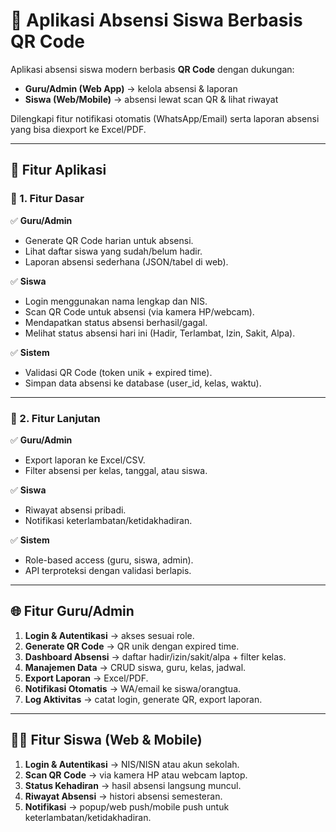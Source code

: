 # 📌 Aplikasi Absensi Siswa Berbasis QR Code

Aplikasi absensi siswa modern berbasis **QR Code** dengan dukungan:  
- **Guru/Admin (Web App)** → kelola absensi & laporan  
- **Siswa (Web/Mobile)** → absensi lewat scan QR & lihat riwayat  

Dilengkapi fitur notifikasi otomatis (WhatsApp/Email) serta laporan absensi yang bisa diexport ke Excel/PDF.  

---

## 🚀 Fitur Aplikasi

### 🔹 1. Fitur Dasar

✅ **Guru/Admin**
- Generate QR Code harian untuk absensi.  
- Lihat daftar siswa yang sudah/belum hadir.  
- Laporan absensi sederhana (JSON/tabel di web).  

✅ **Siswa**
- Login menggunakan nama lengkap dan NIS.  
- Scan QR Code untuk absensi (via kamera HP/webcam).  
- Mendapatkan status absensi berhasil/gagal.  
- Melihat status absensi hari ini (Hadir, Terlambat, Izin, Sakit, Alpa).  

✅ **Sistem**
- Validasi QR Code (token unik + expired time).  
- Simpan data absensi ke database (user_id, kelas, waktu).  

---

### 🔹 2. Fitur Lanjutan

✅ **Guru/Admin**
- Export laporan ke Excel/CSV.  
- Filter absensi per kelas, tanggal, atau siswa.  

✅ **Siswa**
- Riwayat absensi pribadi.  
- Notifikasi keterlambatan/ketidakhadiran.  

✅ **Sistem**
- Role-based access (guru, siswa, admin).  
- API terproteksi dengan validasi berlapis.  

---

## 🌐 Fitur Guru/Admin

1. **Login & Autentikasi** → akses sesuai role.  
2. **Generate QR Code** → QR unik dengan expired time.  
3. **Dashboard Absensi** → daftar hadir/izin/sakit/alpa + filter kelas.  
4. **Manajemen Data** → CRUD siswa, guru, kelas, jadwal.  
5. **Export Laporan** → Excel/PDF.  
6. **Notifikasi Otomatis** → WA/email ke siswa/orangtua.  
7. **Log Aktivitas** → catat login, generate QR, export laporan.  

---

## 👨‍🎓 Fitur Siswa (Web & Mobile)

1. **Login & Autentikasi** → NIS/NISN atau akun sekolah.  
2. **Scan QR Code** → via kamera HP atau webcam laptop.  
3. **Status Kehadiran** → hasil absensi langsung muncul.  
4. **Riwayat Absensi** → histori absensi semesteran.  
5. **Notifikasi** → popup/web push/mobile push untuk keterlambatan/ketidakhadiran.  